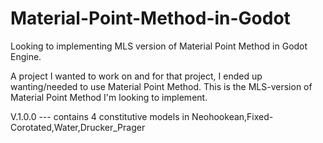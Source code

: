 # Material-Point-Method-in-Godot

Looking to implementing MLS version of Material Point Method in Godot Engine.

A project I wanted to work on and for that project, I ended up wanting/needed to use Material Point Method. 
This is the MLS-version of Material Point Method I'm looking to implement.

V.1.0.0
--- contains 4 constitutive models in Neohookean,Fixed-Corotated,Water,Drucker_Prager
